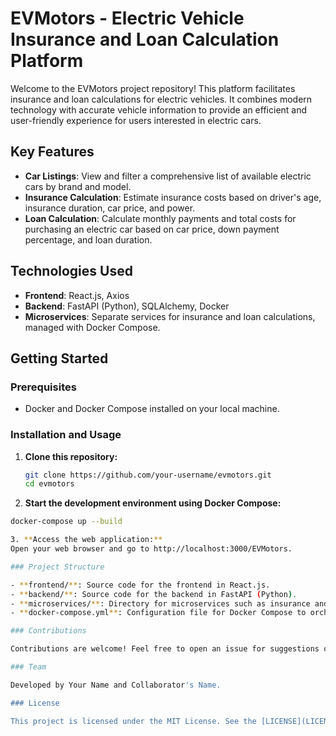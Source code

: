 # EVMotors - Electric Vehicle Insurance and Loan Calculation Platform

Welcome to the EVMotors project repository! This platform facilitates insurance and loan calculations for electric vehicles. It combines modern technology with accurate vehicle information to provide an efficient and user-friendly experience for users interested in electric cars.

## Key Features

- **Car Listings**: View and filter a comprehensive list of available electric cars by brand and model.
- **Insurance Calculation**: Estimate insurance costs based on driver's age, insurance duration, car price, and power.
- **Loan Calculation**: Calculate monthly payments and total costs for purchasing an electric car based on car price, down payment percentage, and loan duration.

## Technologies Used

- **Frontend**: React.js, Axios
- **Backend**: FastAPI (Python), SQLAlchemy, Docker
- **Microservices**: Separate services for insurance and loan calculations, managed with Docker Compose.

## Getting Started

### Prerequisites

- Docker and Docker Compose installed on your local machine.

### Installation and Usage

1. **Clone this repository:**
   ```bash
   git clone https://github.com/your-username/evmotors.git
   cd evmotors

2. **Start the development environment using Docker Compose:**
  ```bash
  docker-compose up --build

3. **Access the web application:**
  Open your web browser and go to http://localhost:3000/EVMotors.

### Project Structure

- **frontend/**: Source code for the frontend in React.js.
- **backend/**: Source code for the backend in FastAPI (Python).
- **microservices/**: Directory for microservices such as insurance and loan calculations.
- **docker-compose.yml**: Configuration file for Docker Compose to orchestrate the services.

### Contributions

Contributions are welcome! Feel free to open an issue for suggestions or problems encountered, or submit a pull request with improvements.

### Team

Developed by Your Name and Collaborator's Name.

### License

This project is licensed under the MIT License. See the [LICENSE](LICENSE) file for details.
